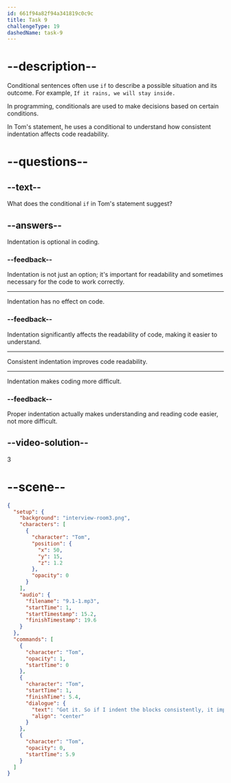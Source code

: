 ```yaml
---
id: 661f94a82f94a341819c0c9c
title: Task 9
challengeType: 19
dashedName: task-9
---
```


<!-- (Audio) Tom: Got it. So, if I indent the blocks consistently, it improves code readability? -->

# --description--

Conditional sentences often use `if` to describe a possible situation and its outcome. For example, `If it rains, we will stay inside.`

In programming, conditionals are used to make decisions based on certain conditions.

In Tom's statement, he uses a conditional to understand how consistent indentation affects code readability.

# --questions--

## --text--

What does the conditional `if` in Tom's statement suggest?

## --answers--

Indentation is optional in coding.

### --feedback--

Indentation is not just an option; it's important for readability and sometimes necessary for the code to work correctly.

---

Indentation has no effect on code.

### --feedback--

Indentation significantly affects the readability of code, making it easier to understand.

---

Consistent indentation improves code readability.

---

Indentation makes coding more difficult.

### --feedback--

Proper indentation actually makes understanding and reading code easier, not more difficult.

## --video-solution--

3

# --scene--

```json
{
  "setup": {
    "background": "interview-room3.png",
    "characters": [
      {
        "character": "Tom",
        "position": {
          "x": 50,
          "y": 15,
          "z": 1.2
        },
        "opacity": 0
      }
    ],
    "audio": {
      "filename": "9.1-1.mp3",
      "startTime": 1,
      "startTimestamp": 15.2,
      "finishTimestamp": 19.6
    }
  },
  "commands": [
    {
      "character": "Tom",
      "opacity": 1,
      "startTime": 0
    },
    {
      "character": "Tom",
      "startTime": 1,
      "finishTime": 5.4,
      "dialogue": {
        "text": "Got it. So if I indent the blocks consistently, it improves code readability?",
        "align": "center"
      }
    },
    {
      "character": "Tom",
      "opacity": 0,
      "startTime": 5.9
    }
  ]
}
```
